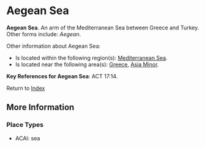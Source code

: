 # Aegean Sea
**Aegean Sea**. 
An arm of the Mediterranean Sea between Greece and Turkey. 
Other forms include: 
*Aegean*. 




Other information about Aegean Sea:


* Is located within the following region(s): 
[Mediterranean Sea](GreatSea.md). 
* Is located near the following area(s): 
[Greece](Greece.md), [Asia Minor](AsiaMinor.md). 




**Key References for Aegean Sea**: 
ACT 17:14. 






Return to [Index](00-Index.md)

## More Information

### Place Types

* ACAI: sea




